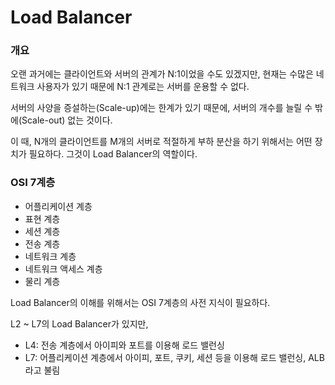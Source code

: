 # Load Balancer

### 개요

오랜 과거에는 클라이언트와 서버의 관계가 N:1이었을 수도 있겠지만, 현재는 수많은 네트워크 사용자가 있기 때문에 N:1 관계로는 서버를 운용할 수 없다.

서버의 사양을 증설하는(Scale-up)에는 한계가 있기 때문에, 서버의 개수를 늘릴 수 밖에(Scale-out) 없는 것이다.

이 때, N개의 클라이언트를 M개의 서버로 적절하게 부하 분산을 하기 위해서는 어떤 장치가 필요하다.
그것이 Load Balancer의 역할이다.

### OSI 7계층
- 어플리케이션 계층
- 표현 계층
- 세션 계층
- 전송 계층
- 네트워크 계층
- 네트워크 액세스 계층
- 물리 계층

Load Balancer의 이해를 위해서는 OSI 7계층의 사전 지식이 필요하다.

L2 ~ L7의 Load Balancer가 있지만, 

- L4: 전송 계층에서 아이피와 포트를 이용해 로드 밸런싱
- L7: 어플리케이션 계층에서 아이피, 포트, 쿠키, 세션 등을 이용해 로드 밸런싱, ALB라고 불림

